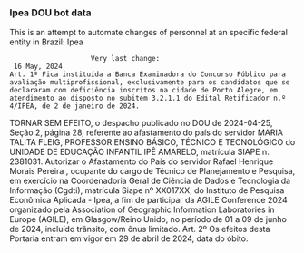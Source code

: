  ### Ipea DOU bot data
 This is an attempt to automate changes of personnel at an specific federal entity in Brazil: Ipea
 
                        Very last change: 
 	 16 May, 2024
	Art. 1º Fica instituída a Banca Examinadora do Concurso Público para avaliação multiprofissional, exclusivamente para os candidatos que se declararam com deficiência inscritos na cidade de Porto Alegre, em atendimento ao disposto no subitem 3.2.1.1 do Edital Retificador n.º 4/IPEA, de 2 de janeiro de 2024.
TORNAR SEM EFEITO, o despacho publicado no DOU de 2024-04-25, Seção 2, página 28, referente ao afastamento do país do servidor MARIA TALITA FLEIG, PROFESSOR ENSINO BÁSICO, TÉCNICO E TECNOLÓGICO do UNIDADE DE EDUCAÇÃO INFANTIL IPÊ AMARELO, matrícula SIAPE n. 2381031.
Autorizar o Afastamento do País do servidor Rafael Henrique Morais Pereira , ocupante do cargo de Técnico de Planejamento e Pesquisa, em exercício na Coordenadoria Geral de Ciência de Dados e Tecnologia da Informação (Cgdti), matrícula Siape nº XX017XX, do Instituto de Pesquisa Econômica Aplicada - Ipea, a fim de participar da AGILE Conference 2024 organizado pela Association of Geographic Information Laboratories in Europe (AGILE), em Glasgow/Reino Unido, no período de 01 a 09 de junho de 2024, incluído trânsito, com ônus limitado.
Art. 2º Os efeitos desta Portaria entram em vigor em 29 de abril de 2024, data do óbito.
